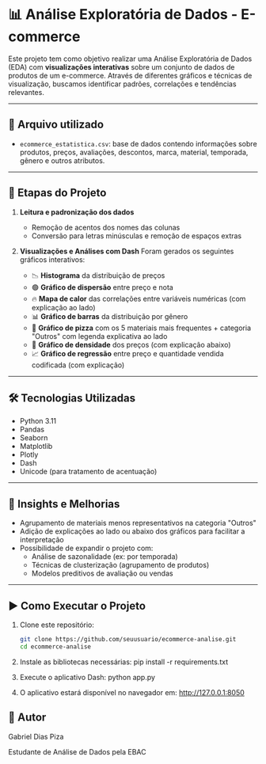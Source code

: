 # 📊 Análise Exploratória de Dados - E-commerce

Este projeto tem como objetivo realizar uma Análise Exploratória de Dados (EDA) com **visualizações interativas** sobre um conjunto de dados de produtos de um e-commerce. Através de diferentes gráficos e técnicas de visualização, buscamos identificar padrões, correlações e tendências relevantes.

---

## 📁 Arquivo utilizado

- `ecommerce_estatistica.csv`: base de dados contendo informações sobre produtos, preços, avaliações, descontos, marca, material, temporada, gênero e outros atributos.

---

## 🧪 Etapas do Projeto

1. **Leitura e padronização dos dados**
   - Remoção de acentos dos nomes das colunas
   - Conversão para letras minúsculas e remoção de espaços extras

2. **Visualizações e Análises com Dash**
   Foram gerados os seguintes gráficos interativos:

   - 📉 **Histograma** da distribuição de preços
   - 🟢 **Gráfico de dispersão** entre preço e nota
   - 🔥 **Mapa de calor** das correlações entre variáveis numéricas (com explicação ao lado)
   - 📊 **Gráfico de barras** da distribuição por gênero
   - 🥧 **Gráfico de pizza** com os 5 materiais mais frequentes + categoria "Outros" com legenda explicativa ao lado
   - 🌄 **Gráfico de densidade** dos preços (com explicação abaixo)
   - 📈 **Gráfico de regressão** entre preço e quantidade vendida codificada (com explicação)

---

## 🛠️ Tecnologias Utilizadas

- Python 3.11
- Pandas
- Seaborn
- Matplotlib
- Plotly
- Dash
- Unicode (para tratamento de acentuação)

---

## 🧠 Insights e Melhorias

- Agrupamento de materiais menos representativos na categoria "Outros"
- Adição de explicações ao lado ou abaixo dos gráficos para facilitar a interpretação
- Possibilidade de expandir o projeto com:
  - Análise de sazonalidade (ex: por temporada)
  - Técnicas de clusterização (agrupamento de produtos)
  - Modelos preditivos de avaliação ou vendas

---

## ▶️ Como Executar o Projeto

1. Clone este repositório:
   ```bash
   git clone https://github.com/seuusuario/ecommerce-analise.git
   cd ecommerce-analise
   
2. Instale as bibliotecas necessárias:
   pip install -r requirements.txt
   
4. Execute o aplicativo Dash:
   python app.py

5. O aplicativo estará disponível no navegador em:
   http://127.0.0.1:8050

## 📌 Autor
Gabriel Dias Piza

Estudante de Análise de Dados pela EBAC
